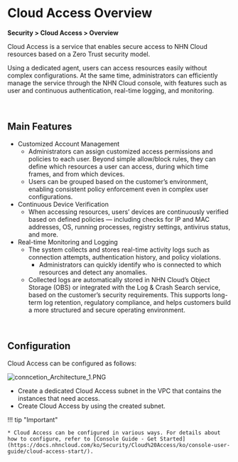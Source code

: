# Cloud Access Overview

**Security > Cloud Access > Overview**

Cloud Access is a service that enables secure access to NHN Cloud resources based on a Zero Trust security model.

Using a dedicated agent, users can access resources easily without complex configurations. At the same time, administrators can efficiently manage the service through the NHN Cloud console, with features such as user and continuous authentication, real-time logging, and monitoring.

<br>

## Main Features

* Customized Account Management
    * Administrators can assign customized access permissions and policies to each user. Beyond simple allow/block rules, they can define which resources a user can access, during which time frames, and from which devices.
    * Users can be grouped based on the customer’s environment, enabling consistent policy enforcement even in complex user configurations.
* Continuous Device Verification
    * When accessing resources, users’ devices are continuously verified based on defined policies — including checks for IP and MAC addresses, OS, running processes, registry settings, antivirus status, and more.
* Real-time Monitoring and Logging
    * The system collects and stores real-time activity logs such as connection attempts, authentication history, and policy violations.
        * Administrators can quickly identify who is connected to which resources and detect any anomalies.
    * Collected logs are automatically stored in NHN Cloud’s Object Storage (OBS) or integrated with the Log & Crash Search service, based on the customer’s security requirements. This supports long-term log retention, regulatory compliance, and helps customers build a more structured and secure operating environment.

    
<br>

  ## Configuration

  Cloud Access can be configured as follows:

  ![conncetion_Architecture_1.PNG](https://kr1-api-object-storage.nhncloudservice.com/v1/AUTH_2acdfabf4efe4efc8a04c00b348110c9/cdn_origin/prod_cloud_access/2025.06.24/2025.07/architecture_3.png)

* Create a dedicated Cloud Access subnet in the VPC that contains the instances that need access.
* Create Cloud Access by using the created subnet.

!!! tip "Important"

    * Cloud Access can be configured in various ways. For details about how to configure, refer to [Console Guide - Get Started](https://docs.nhncloud.com/ko/Security/Cloud%20Access/ko/console-user-guide/cloud-access-start/).